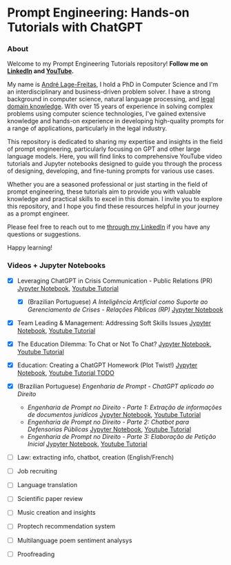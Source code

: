 # Prompt Engineering: Hands-on Tutorials with ChatGPT 

<!--center><img src="/repo-banner.png" alt="MarineGEO circle logo" style="height: 200px"/></center>-->

### About

Welcome to my Prompt Engineering Tutorials repository! **Follow me on [LinkedIn](www.linkedin.com/comm/mynetwork/discovery-see-all?usecase=PEOPLE_FOLLOWS&followMember=lage) and [YouTube](https://www.youtube.com/channel/UCLPXTzvZ8IFrU6hBTeo1C-Q).**

My name is [André Lage-Freitas](www.linkedin.com/in/lage), I hold a PhD in Computer Science and I'm an interdisciplinary and business-driven problem solver. I have a strong background in computer science, natural language processing, and [legal domain knowledge](https://peerj.com/articles/cs-904/). With over 15 years of experience in solving complex problems using computer science technologies, I've gained extensive knowledge and hands-on experience in developing high-quality prompts for a range of applications, particularly in the legal industry.

This repository is dedicated to sharing my expertise and insights in the field of prompt engineering, particularly focusing on GPT and other large language models. Here, you will find links to comprehensive YouTube video tutorials and Jupyter notebooks designed to guide you through the process of designing, developing, and fine-tuning prompts for various use cases. 

Whether you are a seasoned professional or just starting in the field of prompt engineering, these tutorials aim to provide you with valuable knowledge and practical skills to excel in this domain. I invite you to explore this repository, and I hope you find these resources helpful in your journey as a prompt engineer.

Please feel free to reach out to me [through my LinkedIn](www.linkedin.com/in/lage) if you have any questions or suggestions.

Happy learning! 

### Videos + Jupyter Notebooks

- [x] Leveraging ChatGPT in Crisis Communication - Public Relations (PR) [Jypyter Notebook](https://github.com/lagefreitas/prompt-engineering/blob/14247cbf10436633fc0601fd4cfa76f3b6a4e769/PR-crisis-communication.ipynb), [Youtube Tutorial](https://youtu.be/JUL3SvS5Gn0)
  - [x] (Brazilian Portuguese) _A Inteligência Artificial como Suporte ao Gerenciamento de Crises - Relações Píblicas (RP)_ [Jypyter Notebook](https://github.com/lagefreitas/prompt-engineering/blob/0880ba5d14ac4976b14f886ccf0a3d17b907a8af/PR-crisis-communication-portuguese.ipynb)
- [x] Team Leading & Management: Addressing Soft Skills Issues [Jypyter Notebook](https://github.com/lagefreitas/prompt-engineering/blob/14247cbf10436633fc0601fd4cfa76f3b6a4e769/prompt-engineering-team_mgmt-addressing_soft_skills_issues.ipynb), [Youtube Tutorial](https://youtu.be/_30ZbI_TYxI)
- [x] The Education Dilemma: To Chat or Not To Chat? [Jypyter Notebook](https://github.com/lagefreitas/prompt-engineering/blob/14247cbf10436633fc0601fd4cfa76f3b6a4e769/prompt-engineering-education.ipynb), [Youtube Tutorial](https://youtu.be/psfVcL14LSc)
- [x] Education: Creating a ChatGPT Homework (Plot Twist!) [Jypyter Notebook](https://github.com/lagefreitas/prompt-engineering/blob/4c4447f1026c5ddeef998cce6c91fde59c6b12f7/prompt-engineering-education-homework.ipynb), [Youtube Tutorial TODO](https://www.youtube.com/@lagefreitas/playlists)

- [x] (Brazilian Portuguese) _Engenharia de Prompt - ChatGPT aplicado ao Direito_
  - _Engenharia de Prompt no Direito - Parte 1: Extração de informações de documentos jurídicos_ [Jypyter Notebook](https://github.com/lagefreitas/prompt-engineering/blob/14247cbf10436633fc0601fd4cfa76f3b6a4e769/legal-prompt-engineering-portuguese-PT-BR.ipynb), [Youtube Tutorial](https://youtu.be/E_cTRolYxaI)
  - _Engenharia de Prompt no Direito - Parte 2: Chatbot para Defensorias Públicas_ [Jypyter Notebook](https://github.com/lagefreitas/prompt-engineering/blob/14247cbf10436633fc0601fd4cfa76f3b6a4e769/legal-prompt-engineering-portuguese-PT-BR.ipynb), [Youtube Tutorial](https://youtu.be/VW24JzOa_Ik)
  - _Engenharia de Prompt no Direito - Parte 3: Elaboração de Petição Inicial_ [Jypyter Notebook](https://github.com/lagefreitas/prompt-engineering/blob/14247cbf10436633fc0601fd4cfa76f3b6a4e769/legal-prompt-engineering-portuguese-PT-BR.ipynb), [Youtube Tutorial](https://youtu.be/Bnrv_zYtKMQ)
- [ ] Law: extracting info, chatbot, creation (English/French) 
- [ ] Job recruiting
- [ ] Language translation
- [ ] Scientific paper review
- [ ] Music creation and insights
- [ ] Proptech recommendation system
- [ ] Multilanguage poem sentiment analysys
- [ ] Proofreading

